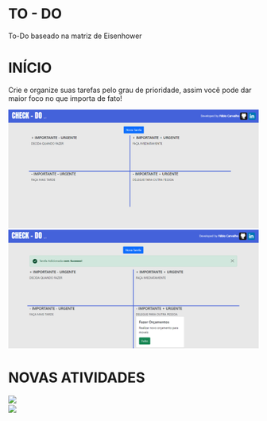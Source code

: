 # TO - DO
 To-Do baseado na matriz de Eisenhower

# INÍCIO

<p>Crie e organize suas tarefas pelo grau de prioridade, assim você pode dar maior foco no que importa de fato!</p>

<img src="assets/img/readme/home.png">
<br>

<img src="assets/img/readme/hometarget.png">
<br>

# NOVAS ATIVIDADES

<img src="assets/img/readme/targer.png">
<br>

<img src="assets/img/readme/newtarger.png">
<br>
